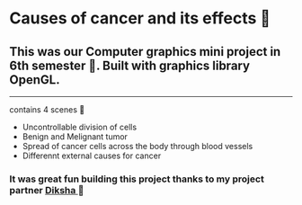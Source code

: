 # Causes of cancer and its effects :syringe:

## This was our Computer graphics mini project in 6th semester :school_satchel:. Built with graphics library OpenGL. 
 --------------------
 contains 4 scenes :movie_camera:
 

  - Uncontrollable division of cells
  - Benign and Melignant tumor
  - Spread of cancer cells across the body through blood vessels
  - Differennt external causes for cancer

### It was great fun building this project thanks to my project partner <a href="https://github.com/Diksha94"> Diksha </a> :raised_hands:
